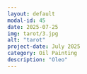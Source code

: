 ```yaml
---
layout: default
modal-id: 45
date: 2025-07-25
img: tarot/3.jpg
alt: "tarot"
project-date: July 2025
category: Oil Painting
description: "Oleo"
---
```

